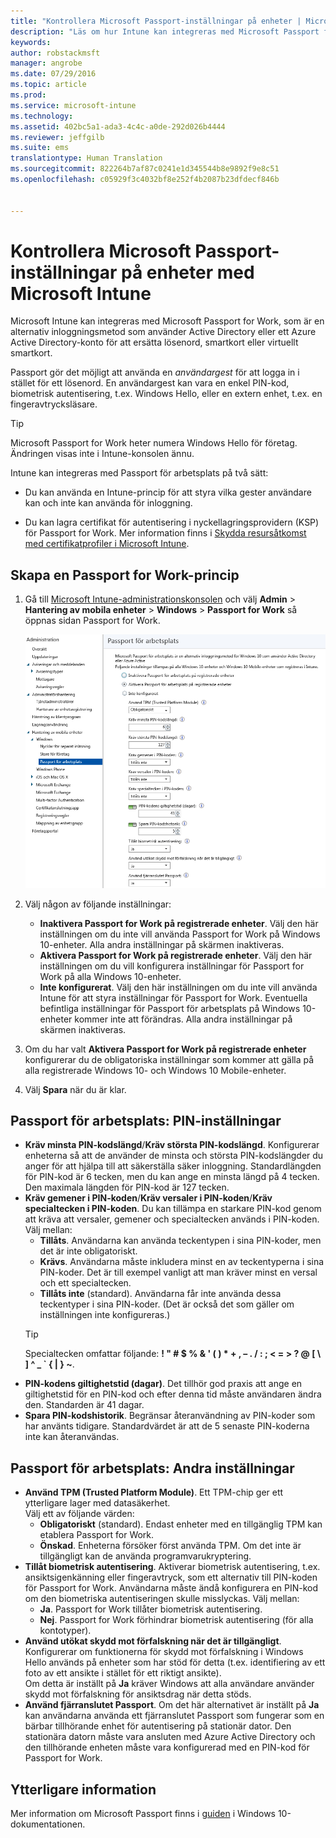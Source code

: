 ```yaml
---
title: "Kontrollera Microsoft Passport-inställningar på enheter | Microsoft Intune"
description: "Läs om hur Intune kan integreras med Microsoft Passport for Work, som är en alternativ inloggningsmetod som använder Active Directory eller ett Azure Active Directory-konto för att ersätta lösenord, smartkort eller virtuellt smartkort."
keywords: 
author: robstackmsft
manager: angrobe
ms.date: 07/29/2016
ms.topic: article
ms.prod: 
ms.service: microsoft-intune
ms.technology: 
ms.assetid: 402bc5a1-ada3-4c4c-a0de-292d026b4444
ms.reviewer: jeffgilb
ms.suite: ems
translationtype: Human Translation
ms.sourcegitcommit: 822264b7af87c0241e1d345544b8e9892f9e8c51
ms.openlocfilehash: c05929f3c4032bf8e252f4b2087b23dfdecf846b


---
```


# Kontrollera Microsoft Passport-inställningar på enheter med Microsoft Intune
Microsoft Intune kan integreras med Microsoft Passport for Work, som är en alternativ inloggningsmetod som använder Active Directory eller ett Azure Active Directory-konto för att ersätta lösenord, smartkort eller virtuellt smartkort.

Passport gör det möjligt att använda en *användargest* för att logga in i stället för ett lösenord. En användargest kan vara en enkel PIN-kod, biometrisk autentisering, t.ex. Windows Hello, eller en extern enhet, t.ex. en fingeravtrycksläsare.

>[!TIP]
>Microsoft Passport for Work heter numera Windows Hello för företag. Ändringen visas inte i Intune-konsolen ännu.

Intune kan integreras med Passport för arbetsplats på två sätt:

-   Du kan använda en Intune-princip för att styra vilka gester användare kan och inte kan använda för inloggning.

-   Du kan lagra certifikat för autentisering i nyckellagringsprovidern (KSP) för Passport for Work. Mer information finns i [Skydda resursåtkomst med certifikatprofiler i Microsoft Intune](secure-resource-access-with-certificate-profiles.md).

## Skapa en Passport for Work-princip

1.  Gå till [Microsoft Intune-administrationskonsolen](https://manage.microsoft.com) och välj **Admin** &gt; **Hantering av mobila enheter** &gt; **Windows** &gt; **Passport for Work** så öppnas sidan Passport for Work.

    ![Sidan Passport for Work](../media/passport.png)

2.  Välj någon av följande inställningar:
    - **Inaktivera Passport for Work på registrerade enheter**. Välj den här inställningen om du inte vill använda Passport for Work på Windows 10-enheter. Alla andra inställningar på skärmen inaktiveras.
    - **Aktivera Passport for Work på registrerade enheter**. Välj den här inställningen om du vill konfigurera inställningar för Passport for Work på alla Windows 10-enheter.
    - **Inte konfigurerat**. Välj den här inställningen om du inte vill använda Intune för att styra inställningar för Passport for Work. Eventuella befintliga inställningar för Passport för arbetsplats på Windows 10-enheter kommer inte att förändras. Alla andra inställningar på skärmen inaktiveras.
3.  Om du har valt **Aktivera Passport for Work på registrerade enheter** konfigurerar du de obligatoriska inställningar som kommer att gälla på alla registrerade Windows 10- och Windows 10 Mobile-enheter.
4.  Välj **Spara** när du är klar.

## Passport för arbetsplats: PIN-inställningar


- **Kräv minsta PIN-kodslängd**/**Kräv största PIN-kodslängd**. Konfigurerar enheterna så att de använder de minsta och största PIN-kodslängder du anger för att hjälpa till att säkerställa säker inloggning. Standardlängden för PIN-kod är 6 tecken, men du kan ange en minsta längd på 4 tecken. Den maximala längden för PIN-kod är 127 tecken.
- **Kräv gemener i PIN-koden**/**Kräv versaler i PIN-koden**/**Kräv specialtecken i PIN-koden**. Du kan tillämpa en starkare PIN-kod genom att kräva att versaler, gemener och specialtecken används i PIN-koden. Välj mellan:
    - **Tillåts**. Användarna kan använda teckentypen i sina PIN-koder, men det är inte obligatoriskt.
    - **Krävs**. Användarna måste inkludera minst en av teckentyperna i sina PIN-koder. Det är till exempel vanligt att man kräver minst en versal och ett specialtecken.
    - **Tillåts inte** (standard). Användarna får inte använda dessa teckentyper i sina PIN-koder. (Det är också det som gäller om inställningen inte konfigureras.)
    > [!TIP]
    > Specialtecken omfattar följande: **! " # $ % &amp; ' ( ) &#42; + , – . / : ; &lt; = &gt; ? @ [ \ ] ^ _ &#96; { &#124; } ~**.
- **PIN-kodens giltighetstid (dagar)**. Det tillhör god praxis att ange en giltighetstid för en PIN-kod och efter denna tid måste användaren ändra den. Standarden är 41 dagar.
- **Spara PIN-kodshistorik**. Begränsar återanvändning av PIN-koder som har använts tidigare. Standardvärdet är att de 5 senaste PIN-koderna inte kan återanvändas.


## Passport för arbetsplats: Andra inställningar

- **Använd TPM (Trusted Platform Module)**. Ett TPM-chip ger ett ytterligare lager med datasäkerhet.<br>Välj ett av följande värden:
    - **Obligatoriskt** (standard). Endast enheter med en tillgänglig TPM kan etablera Passport for Work.
    - **Önskad**. Enheterna försöker först använda TPM. Om det inte är tillgängligt kan de använda programvarukryptering.
- **Tillåt biometrisk autentisering**. Aktiverar biometrisk autentisering, t.ex. ansiktsigenkänning eller fingeravtryck, som ett alternativ till PIN-koden för Passport for Work. Användarna måste ändå konfigurera en PIN-kod om den biometriska autentiseringen skulle misslyckas. Välj mellan:
    - **Ja**. Passport for Work tillåter biometrisk autentisering.
    - **Nej**. Passport for Work förhindrar biometrisk autentisering (för alla kontotyper).
- **Använd utökat skydd mot förfalskning när det är tillgängligt**. Konfigurerar om funktionerna för skydd mot förfalskning i Windows Hello används på enheter som har stöd för detta (t.ex. identifiering av ett foto av ett ansikte i stället för ett riktigt ansikte).<br>Om detta är inställt på **Ja** kräver Windows att alla användare använder skydd mot förfalskning för ansiktsdrag när detta stöds.
- **Använd fjärranslutet Passport**. Om det här alternativet är inställt på **Ja** kan användarna använda ett fjärranslutet Passport som fungerar som en bärbar tillhörande enhet för autentisering på stationär dator. Den stationära datorn måste vara ansluten med Azure Active Directory och den tillhörande enheten måste vara konfigurerad med en PIN-kod för Passport for Work.

## Ytterligare information
Mer information om Microsoft Passport finns i [guiden](https://technet.microsoft.com/library/mt589441.aspx) i Windows 10-dokumentationen.



<!--HONumber=Aug16_HO1-->


